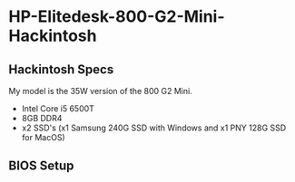# HP-Elitedesk-800-G2-Mini-Hackintosh

## Hackintosh Specs
My model is the 35W version of the 800 G2 Mini.
* Intel Core i5 6500T
* 8GB DDR4
* x2 SSD's (x1 Samsung 240G SSD with Windows and x1 PNY 128G SSD for MacOS)

## BIOS Setup
